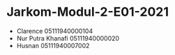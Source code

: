 # Jarkom-Modul-2-E01-2021

- Clarence 05111940000104
- Nur Putra Khanafi 05111940000020
- Husnan 05111940007002
